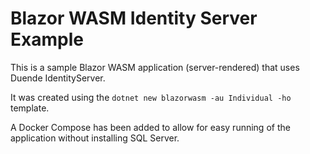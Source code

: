 # Blazor WASM Identity Server Example

This is a sample Blazor WASM application (server-rendered) that uses Duende IdentityServer.

It was created using the `dotnet new blazorwasm -au Individual -ho` template.

A Docker Compose has been added to allow for easy running of the application without installing SQL Server.
